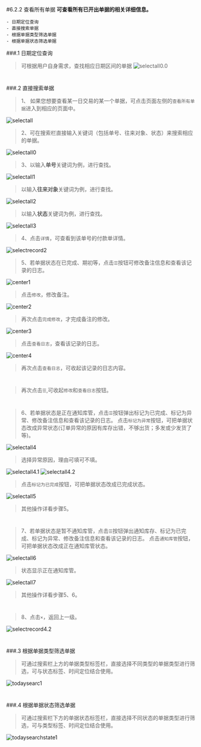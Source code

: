 #6.2.2 查看所有单据
**可查看所有已开出单据的相关详细信息。**

    - 日期定位查询
	- 直接搜索单据
	- 根据单据类型筛选单据
	- 根据单据状态筛选单据

###.1 日期定位查询
> 可根据用户自身需求，查找相应日期区间的单据
![selectall0.0](./images/selectall0.0.png)
#
###.2 直接搜索单据
>1、 如果您想要查看某一日交易的某一个单据，可点击页面左侧的`查看所有单据`进入到相应的页面中。

![selectall](./images/selectall.png)
>2、可在搜索栏直接输入关键词（包括单号、往来对象、状态）来搜索相应的单据。

![selectall0](./images/selectall0.png)
>3、以输入**单号**关键词为例，进行查找。

![selectall1](./images/selectall1.png)
> 以输入**往来对象**关键词为例，进行查找。

![selectall2](./images/selectall2.png)
> 以输入**状态**关键词为例，进行查找。

![selectall3](./images/selectall3.png)

>4、点击`详情`，可查看到该单号的付款单详情。

![selectrecord2](./images/selectrecord2.png)

>5、若单据状态在已完成、期初等，点击`☰`按钮可修改备注信息和查看该记录的日志。

![center1](./images/center1.png)
>点击`修改`，修改备注。

![center2](./images/center2.png)
>再次点击`完成修改`，才完成备注的修改。

![center3](./images/center3.png)
>点击`查看日志`，查看该记录的日志。

![center4](./images/center4.png)

>再次点击`查看日志`，可收起该记录的日志内容。
#
>再次点击`☰`,可收起`修改`和`查看日志`按钮。
#
>6、若单据状态是正在通知库管，点击`☰`按钮弹出标记为已完成、标记为异常、修改备注信息和查看该记录的日志。
>点击`标记为异常`按钮，可把单据状态改成异常状态(订单异常的原因有库存出错，不够出货；多发或少发货了等)。

![selectall4](./images/selectall4.png)
>选择异常原因，理由可填可不填。

![selectall4.1](./images/selectall4.1.png)
![selectall4.2](./images/selectall4.2.png)
>点击`标记为已完成`按钮，可把单据状态改成已完成状态。

![selectall5](./images/selectall5.png)
>其他操作详看步骤5。
#
>7、若单据状态是暂不通知库管，点击`☰`按钮弹出通知库存、标记为已完成、标记为异常、修改备注信息和查看该记录的日志。
>点击`通知库管`按钮，可把单据状态改成正在通知库管状态。

![selectall6](./images/selectall6.png)
> 状态显示正在通知库管。

![selectall7](./images/selectall7.png)
>其他操作详看步骤5、6。
#

>8、点击`×`，返回上一级。

![selectrecord4.2](./images/selectrecord4.2.png)


# 
###.3 根据单据类型筛选单据
>可通过搜索栏上方的单据类型标签栏，直接选择不同类型的单据类型进行筛选，可与状态标签、时间定位结合使用。

![todaysearc1](./images/todaysearch1.png)
# 
###.4 根据单据状态筛选单据
>可通过搜索栏下方的单据状态标签栏，直接选择不同状态的单据类型进行筛选，可与类型标签、时间定位结合使用。

![todaysearchstate1](./images/todaysearchstate1.png)